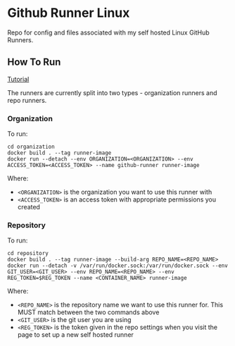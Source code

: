 # Github Runner Linux
Repo for config and files associated with my self hosted Linux GitHub Runners.

## How To Run
[Tutorial](https://testdriven.io/blog/github-actions-docker/)

The runners are currently split into two types - organization runners and repo runners.


### Organization
To run:

```
cd organization
docker build . --tag runner-image
docker run --detach --env ORGANIZATION=<ORGANIZATION> --env ACCESS_TOKEN=<ACCESS_TOKEN> --name github-runner runner-image
```

Where:
- `<ORGANIZATION>` is the organization you want to use this runner with
- `<ACCESS_TOKEN>` is an access token with appropriate permissions you created

### Repository
To run:

```
cd repository
docker build . --tag runner-image --build-arg REPO_NAME=<REPO_NAME>
docker run --detach -v /var/run/docker.sock:/var/run/docker.sock --env GIT_USER=<GIT_USER> --env REPO_NAME=<REPO_NAME> --env REG_TOKEN=$REG_TOKEN --name <CONTAINER_NAME> runner-image
```

Where:
- `<REPO_NAME>` is the repository name we want to use this runner for. This MUST match between the two commands above
- `<GIT_USER>` is the git user you are using
- `<REG_TOKEN>` is the token given in the repo settings when you visit the page to set up a new self hosted runner